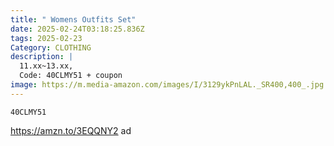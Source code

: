```yaml
---
title: " Womens Outfits Set"
date: 2025-02-24T03:18:25.836Z
tags: 2025-02-23
Category: CLOTHING
description: |
  11.xx~13.xx,
  Code: 40CLMY51 + coupon
image: https://m.media-amazon.com/images/I/3129ykPnLAL._SR400,400_.jpg
---
```

<pre class="language-javascript"><code

class="language-javascript">40CLMY51 </code></pre>

https://amzn.to/3EQQNY2   ad